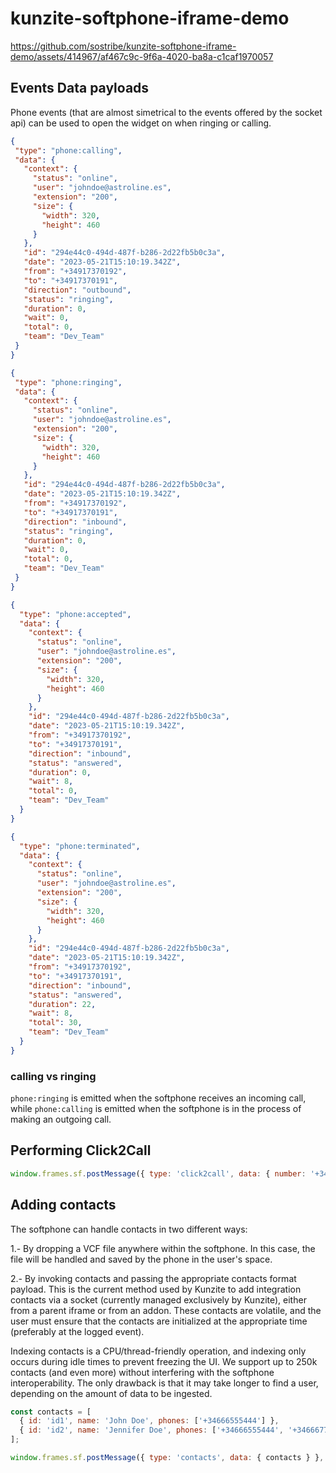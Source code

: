 # kunzite-softphone-iframe-demo


https://github.com/sostribe/kunzite-softphone-iframe-demo/assets/414967/af467c9c-9f6a-4020-ba8a-c1caf1970057


## Events Data payloads

Phone events (that are almost simetrical to the events offered by the socket api) can be used to open the widget 
on when ringing or calling.

 ```json
{
  "type": "phone:calling",
  "data": {
    "context": {
      "status": "online",
      "user": "johndoe@astroline.es",
      "extension": "200",
      "size": {
        "width": 320,
        "height": 460
      }
    },
    "id": "294e44c0-494d-487f-b286-2d22fb5b0c3a",
    "date": "2023-05-21T15:10:19.342Z",
    "from": "+34917370192",
    "to": "+34917370191",
    "direction": "outbound",
    "status": "ringing",
    "duration": 0,
    "wait": 0,
    "total": 0,
    "team": "Dev_Team"
  }
}
 ```

 ```json
{
  "type": "phone:ringing",
  "data": {
    "context": {
      "status": "online",
      "user": "johndoe@astroline.es",
      "extension": "200",
      "size": {
        "width": 320,
        "height": 460
      }
    },
    "id": "294e44c0-494d-487f-b286-2d22fb5b0c3a",
    "date": "2023-05-21T15:10:19.342Z",
    "from": "+34917370192",
    "to": "+34917370191",
    "direction": "inbound",
    "status": "ringing",
    "duration": 0,
    "wait": 0,
    "total": 0,
    "team": "Dev_Team"
  }
}
 ```

```json
{
  "type": "phone:accepted",
  "data": {
    "context": {
      "status": "online",
      "user": "johndoe@astroline.es",
      "extension": "200",
      "size": {
        "width": 320,
        "height": 460
      }
    },
    "id": "294e44c0-494d-487f-b286-2d22fb5b0c3a",
    "date": "2023-05-21T15:10:19.342Z",
    "from": "+34917370192",
    "to": "+34917370191",
    "direction": "inbound",
    "status": "answered",
    "duration": 0,
    "wait": 8,
    "total": 0,
    "team": "Dev_Team"
  }
}
```

```json
{
  "type": "phone:terminated",
  "data": {
    "context": {
      "status": "online",
      "user": "johndoe@astroline.es",
      "extension": "200",
      "size": {
        "width": 320,
        "height": 460
      }
    },
    "id": "294e44c0-494d-487f-b286-2d22fb5b0c3a",
    "date": "2023-05-21T15:10:19.342Z",
    "from": "+34917370192",
    "to": "+34917370191",
    "direction": "inbound",
    "status": "answered",
    "duration": 22,
    "wait": 8,
    "total": 30,
    "team": "Dev_Team"
  }
}
```
### calling vs ringing

`phone:ringing` is emitted when the softphone receives an incoming call, while `phone:calling` is emitted when the softphone is in the process of making an outgoing call.



## Performing Click2Call

```js
window.frames.sf.postMessage({ type: 'click2call', data: { number: '+34911085460' } }, '*');
```

## Adding contacts 

The softphone can handle contacts in two different ways:

1.- By dropping a VCF file anywhere within the softphone. In this case, the file will be handled and saved by the phone in the user's space. 

2.- By invoking contacts and passing the appropriate contacts format payload. This is the current method used by Kunzite to add integration contacts via a socket (currently managed exclusively by Kunzite), either from a parent iframe or from an addon. These contacts are volatile, and the user must ensure that the contacts are initialized at the appropriate time (preferably at the logged event).

Indexing contacts is a CPU/thread-friendly operation, and indexing only occurs during idle times to prevent freezing the UI.
We support up to 250k contacts (and even more) without interfering with the softphone interoperability. The only drawback is that it may take longer to find a user, depending on the amount of data to be ingested.

```js
const contacts = [
  { id: 'id1', name: 'John Doe', phones: ['+34666555444'] },
  { id: 'id2', name: 'Jennifer Doe', phones: ['+34666555444', '+34666777888'] },
];

window.frames.sf.postMessage({ type: 'contacts', data: { contacts } }, '*');
```
